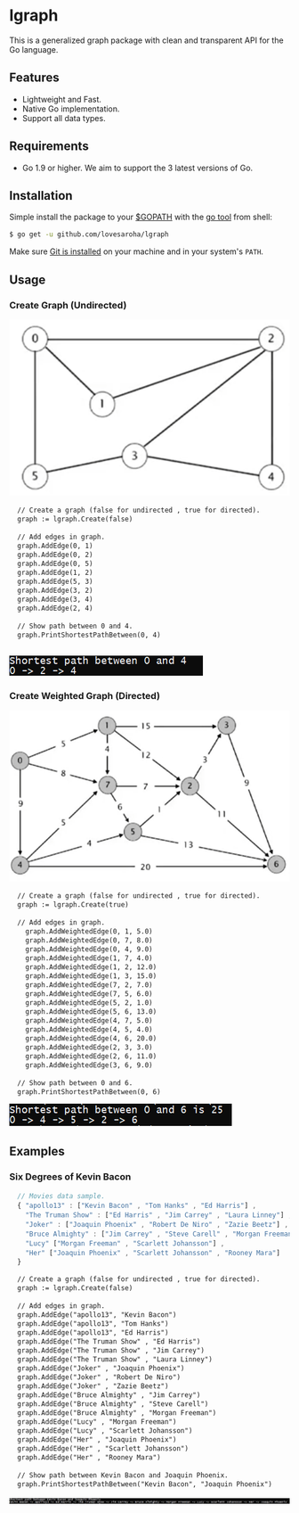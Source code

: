 # lgraph
This is a generalized graph package with clean and transparent API for the Go language.

## Features
- Lightweight and Fast.
- Native Go implementation.
- Support all data types.

## Requirements
- Go 1.9 or higher. We aim to support the 3 latest versions of Go.

## Installation
Simple install the package to your [$GOPATH](https://github.com/golang/go/wiki/GOPATH "GOPATH") with the [go tool](https://golang.org/cmd/go/ "go command") from shell:
```bash
$ go get -u github.com/lovesaroha/lgraph
```
Make sure [Git is installed](https://git-scm.com/downloads) on your machine and in your system's `PATH`.

## Usage

### Create Graph (Undirected)

![graph](https://raw.githubusercontent.com/lovesaroha/gimages/main/1.png)

```Golang
  // Create a graph (false for undirected , true for directed).
  graph := lgraph.Create(false)

  // Add edges in graph.
  graph.AddEdge(0, 1)
  graph.AddEdge(0, 2)
  graph.AddEdge(0, 5)
  graph.AddEdge(1, 2)
  graph.AddEdge(5, 3)
  graph.AddEdge(3, 2)
  graph.AddEdge(3, 4)
  graph.AddEdge(2, 4)

  // Show path between 0 and 4.
  graph.PrintShortestPathBetween(0, 4)


```
![graph](https://raw.githubusercontent.com/lovesaroha/gimages/main/2.png)

### Create Weighted Graph (Directed)

![graph](https://raw.githubusercontent.com/lovesaroha/gimages/main/3.png)

```Golang
  // Create a graph (false for undirected , true for directed).
  graph := lgraph.Create(true)

  // Add edges in graph.
	graph.AddWeightedEdge(0, 1, 5.0)
	graph.AddWeightedEdge(0, 7, 8.0)
	graph.AddWeightedEdge(0, 4, 9.0)
	graph.AddWeightedEdge(1, 7, 4.0)
	graph.AddWeightedEdge(1, 2, 12.0)
	graph.AddWeightedEdge(1, 3, 15.0)
	graph.AddWeightedEdge(7, 2, 7.0)
	graph.AddWeightedEdge(7, 5, 6.0)
	graph.AddWeightedEdge(5, 2, 1.0)
	graph.AddWeightedEdge(5, 6, 13.0)
	graph.AddWeightedEdge(4, 7, 5.0)
	graph.AddWeightedEdge(4, 5, 4.0)
	graph.AddWeightedEdge(4, 6, 20.0)
	graph.AddWeightedEdge(2, 3, 3.0)
	graph.AddWeightedEdge(2, 6, 11.0)
	graph.AddWeightedEdge(3, 6, 9.0)

  // Show path between 0 and 6.
  graph.PrintShortestPathBetween(0, 6)
```
![graph](https://raw.githubusercontent.com/lovesaroha/gimages/main/4.png)

## Examples

### Six Degrees of Kevin Bacon

```js
  // Movies data sample.
  { "apollo13" : ["Kevin Bacon" , "Tom Hanks" , "Ed Harris"] ,
    "The Truman Show" : ["Ed Harris" , "Jim Carrey" , "Laura Linney"] ,
    "Joker" : ["Joaquin Phoenix" , "Robert De Niro" , "Zazie Beetz"] ,
    "Bruce Almighty" : ["Jim Carrey" , "Steve Carell" , "Morgan Freeman"] ,
    "Lucy" ["Morgan Freeman" , "Scarlett Johansson"] ,
    "Her" ["Joaquin Phoenix" , "Scarlett Johansson" , "Rooney Mara"]
  }
```
```Golang
  // Create a graph (false for undirected , true for directed).
  graph := lgraph.Create(false)

  // Add edges in graph.
  graph.AddEdge("apollo13", "Kevin Bacon")
  graph.AddEdge("apollo13", "Tom Hanks")
  graph.AddEdge("apollo13", "Ed Harris")
  graph.AddEdge("The Truman Show" , "Ed Harris")
  graph.AddEdge("The Truman Show" , "Jim Carrey")
  graph.AddEdge("The Truman Show" , "Laura Linney")
  graph.AddEdge("Joker" , "Joaquin Phoenix")
  graph.AddEdge("Joker" , "Robert De Niro")
  graph.AddEdge("Joker" , "Zazie Beetz")
  graph.AddEdge("Bruce Almighty" , "Jim Carrey")
  graph.AddEdge("Bruce Almighty" , "Steve Carell")
  graph.AddEdge("Bruce Almighty" , "Morgan Freeman")
  graph.AddEdge("Lucy" , "Morgan Freeman")
  graph.AddEdge("Lucy" , "Scarlett Johansson")
  graph.AddEdge("Her" , "Joaquin Phoenix")
  graph.AddEdge("Her" , "Scarlett Johansson")
  graph.AddEdge("Her" , "Rooney Mara")

  // Show path between Kevin Bacon and Joaquin Phoenix.
  graph.PrintShortestPathBetween("Kevin Bacon", "Joaquin Phoenix")
```

![graph](https://raw.githubusercontent.com/lovesaroha/gimages/main/5.png)
